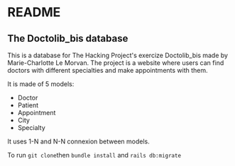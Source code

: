 # README

## The Doctolib_bis database

This is a database for The Hacking Project's exercize Doctolib_bis made by Marie-Charlotte Le Morvan. The project is a website where users can find doctors with different specialties and make appointments with them.


It is made of 5 models:

* Doctor
* Patient
* Appointment
* City
* Specialty


It uses 1-N and N-N connexion between models.

To run `git clone`then `bundle install` and `rails db:migrate`

